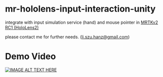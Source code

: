 # mr-hololens-input-interaction-unity

integrate with input simulation service (hand) and mouse pointer in <a href="https://github.com/Microsoft/MixedRealityToolkit-Unity/releases">MRTKv2 RC1 (HoloLens2) </a>

please contact me for further needs. (li.szu.hanz@gmail.com)

# Demo Video

[![IMAGE ALT TEXT HERE](https://img.youtube.com/vi/Jyrcq8KaHTg/0.jpg)](https://www.youtube.com/watch?v=Jyrcq8KaHTg)
